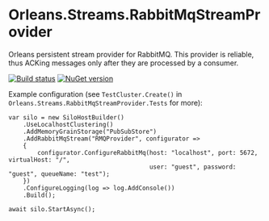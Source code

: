 # Orleans.Streams.RabbitMqStreamProvider
Orleans persistent stream provider for RabbitMQ. This provider is reliable, thus ACKing messages only after they are processed by a consumer.

[![Build status](https://ci.appveyor.com/api/projects/status/vt48gs9gtghynyit?svg=true)](https://ci.appveyor.com/project/zitmen65687/orleans-streams-rabbitmqstreamprovider)
[![NuGet version](https://badge.fury.io/nu/Orleans.Streams.RabbitMqStreamProvider.svg)](https://badge.fury.io/nu/Orleans.Streams.RabbitMqStreamProvider)

Example configuration (see `TestCluster.Create()` in `Orleans.Streams.RabbitMqStreamProvider.Tests` for more):
```
var silo = new SiloHostBuilder()
    .UseLocalhostClustering()
    .AddMemoryGrainStorage("PubSubStore")
    .AddRabbitMqStream("RMQProvider", configurator =>
    {
        configurator.ConfigureRabbitMq(host: "localhost", port: 5672, virtualHost: "/",
                                       user: "guest", password: "guest", queueName: "test");
    })
    .ConfigureLogging(log => log.AddConsole())
    .Build();

await silo.StartAsync();
```
